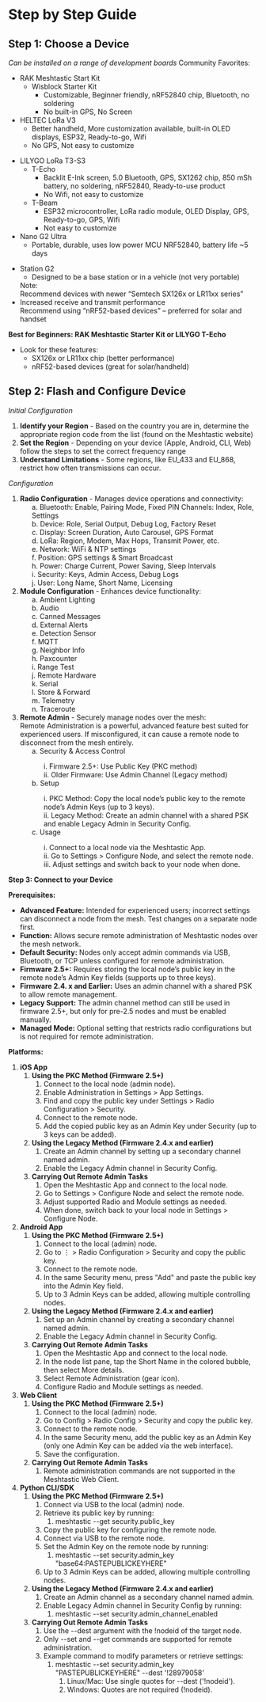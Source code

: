 # Step by Step Guide

## **Step 1: Choose a Device**
*Can be installed on a range of development boards*
Community Favorites:
* RAK Meshtastic Start Kit <ul>
- Wisblock Starter Kit <ul>
* Customizable, Beginner friendly, nRF52840 chip, Bluetooth, no soldering
* No built-in GPS, No Screen </ul></ul>
* HELTEC LoRa V3<ul>
- Better handheld, More customization available, built-in OLED displays, ESP32, Ready-to-go, Wifi
- No GPS, Not easy to customize</ul>
* LILYGO LoRa T3-S3<ul>
- T-Echo<ul>
* Backlit E-Ink screen, 5.0 Bluetooth, GPS, SX1262 chip, 850 mSh battery, no soldering, nRF52840, Ready-to-use product
* No Wifi, not easy to customize</ul>
- T-Beam<ul>
* ESP32 microcontroller, LoRa radio module, OLED Display, GPS, Ready-to-go, GPS, Wifi
* Not easy to customize</ul></ul>
* Nano G2 Ultra<ul>
- Portable, durable, uses low power MCU NRF52840, battery life ~5 days</ul>
* Station G2<ul>
- Designed to be a base station or in a vehicle (not very portable)</ul>
Note: <br>
Recommend devices with newer “Semtech SX126x or LR11xx series”<br>
- Increased receive and transmit performance <br>
Recommend using “nRF52-based devices” – preferred for solar and handset

**Best for Beginners: RAK Meshtastic Starter Kit or LILYGO T-Echo**
* Look for these features: <ul>
* SX126x or LR11xx chip (better performance)
* nRF52-based devices (great for solar/handheld) </ul>


## Step 2: Flash and Configure Device
*Initial Configuration*
1) **Identify your Region** - Based on the country you are in, determine the appropriate region code from the list (found on the Meshtastic website)
2) **Set the Region** - Depending on your device (Apple, Android, CLI, Web) follow the steps to set the correct frequency range
3) **Understand Limitations** - Some regions, like EU_433 and EU_868, restrict how often transmissions can occur.

*Configuration*
1) **Radio Configuration** - Manages device operations and connectivity:<ul>
  a. Bluetooth: Enable, Pairing Mode, Fixed PIN Channels: Index, Role, Settings <br>
  b. Device: Role, Serial Output, Debug Log, Factory Reset <br>
  c. Display: Screen Duration, Auto Carousel, GPS Format <br>
  d. LoRa: Region, Modem, Max Hops, Transmit Power, etc. <br>
  e. Network: WiFi & NTP settings <br>
  f. Position: GPS settings & Smart Broadcast <br>
  h. Power: Charge Current, Power Saving, Sleep Intervals <br>
  i. Security: Keys, Admin Access, Debug Logs <br>
  j. User: Long Name, Short Name, Licensing <br></ul>
2) **Module Configuration** - Enhances device functionality:<ul>
a. Ambient Lighting<br>
b. Audio<br>
c. Canned Messages<br>
d. External Alerts<br>
e. Detection Sensor<br>
f. MQTT<br>
g. Neighbor Info<br>
h. Paxcounter<br>
i. Range Test<br>
j. Remote Hardware<br>
k. Serial<br>
l. Store & Forward<br>
m. Telemetry<br>
n. Traceroute <br></ul>
3) **Remote Admin** - Securely manage nodes over the mesh:<br>
Remote Administration is a powerful, advanced feature best suited for experienced users. If misconfigured, it can cause a remote node to disconnect from the mesh entirely. <ul>
a. Security & Access Control<br><ul>
i. Firmware 2.5+: Use Public Key (PKC method)<br>
ii. Older Firmware: Use Admin Channel (Legacy method)<br></ul>
b. Setup<br><ul>
i. PKC Method: Copy the local node’s public key to the remote node’s Admin Keys (up to 3 keys).<br>
ii. Legacy Method: Create an admin channel with a shared PSK and enable Legacy Admin in Security Config.<br></ul>
c. Usage<br><ul>
i. Connect to a local node via the Meshtastic App.<br>
ii. Go to Settings > Configure Node, and select the remote node.<br>
iii. Adjust settings and switch back to your node when done.<br></ul></ul>

**Step 3: Connect to your Device**

**Prerequisites:**

- **Advanced Feature:** Intended for experienced users; incorrect settings can disconnect a node from the mesh. Test changes on a separate node first.
- **Function:** Allows secure remote administration of Meshtastic nodes over the mesh network.
- **Default Security:** Nodes only accept admin commands via USB, Bluetooth, or TCP unless configured for remote administration.
- **Firmware 2.5+:** Requires storing the local node’s public key in the remote node’s Admin Key fields (supports up to three keys).
- **Firmware 2.4. x and Earlier:** Uses an admin channel with a shared PSK to allow remote management.
- **Legacy Support:** The admin channel method can still be used in firmware 2.5+, but only for pre-2.5 nodes and must be enabled manually.
- **Managed Mode:** Optional setting that restricts radio configurations but is not required for remote administration.

**Platforms:**

1. **iOS App**
    1. **Using the PKC Method (Firmware 2.5+)**
        1. Connect to the local node (admin node).
        2. Enable Administration in Settings > App Settings.
        3. Find and copy the public key under Settings > Radio Configuration > Security.
        4. Connect to the remote node.
        5. Add the copied public key as an Admin Key under Security (up to 3 keys can be added).
    2. **Using the Legacy Method (Firmware 2.4.x and earlier)**
        1. Create an Admin channel by setting up a secondary channel named admin.
        2. Enable the Legacy Admin channel in Security Config.
    3. **Carrying Out Remote Admin Tasks**
        1. Open the Meshtastic App and connect to the local node.
        2. Go to Settings > Configure Node and select the remote node.
        3. Adjust supported Radio and Module settings as needed.
        4. When done, switch back to your local node in Settings > Configure Node.
2. **Android App**
    1. **Using the PKC Method (Firmware 2.5+)**
        1. Connect to the local (admin) node.
        2. Go to ⋮ > Radio Configuration > Security and copy the public key.
        3. Connect to the remote node.
        4. In the same Security menu, press "Add" and paste the public key into the Admin Key field.
        5. Up to 3 Admin Keys can be added, allowing multiple controlling nodes.
    2. **Using the Legacy Method (Firmware 2.4.x and earlier)**
        1. Set up an Admin channel by creating a secondary channel named admin.
        2. Enable the Legacy Admin channel in Security Config.
    3. **Carrying Out Remote Admin Tasks**
        1. Open the Meshtastic App and connect to the local node.
        2. In the node list pane, tap the Short Name in the colored bubble, then select More details.
        3. Select Remote Administration (gear icon).
        4. Configure Radio and Module settings as needed.
3. **Web Client**
    1. **Using the PKC Method (Firmware 2.5+)**
        1. Connect to the local (admin) node.
        2. Go to Config > Radio Config > Security and copy the public key.
        3. Connect to the remote node.
        4. In the same Security menu, add the public key as an Admin Key (only one Admin Key can be added via the web interface).
        5. Save the configuration.
    2. **Carrying Out Remote Admin Tasks**
        1. Remote administration commands are not supported in the Meshtastic Web Client.
4. **Python CLI/SDK**
    1. **Using the PKC Method (Firmware 2.5+)**
        1. Connect via USB to the local (admin) node.
        2. Retrieve its public key by running:
            1. meshtastic --get security.public_key
        3. Copy the public key for configuring the remote node.
        4. Connect via USB to the remote node.
        5. Set the Admin Key on the remote node by running:
            1. meshtastic --set security.admin_key "base64:PASTEPUBLICKEYHERE"
        6. Up to 3 Admin Keys can be added, allowing multiple controlling nodes.
    2. **Using the Legacy Method (Firmware 2.4.x and earlier)**
        1. Create an Admin channel as a secondary channel named admin.
        2. Enable Legacy Admin channel in Security Config by running:
            1. meshtastic --set security.admin_channel_enabled
    3. **Carrying Out Remote Admin Tasks**
        1. Use the --dest argument with the !nodeid of the target node.
        2. Only --set and --get commands are supported for remote administration.
        3. Example command to modify parameters or retrieve settings:
            1. meshtastic --set security.admin_key "PASTEPUBLICKEYHERE" --dest '!28979058'
                1. Linux/Mac: Use single quotes for --dest ('!nodeid').
                2. Windows: Quotes are not required (!nodeid).




